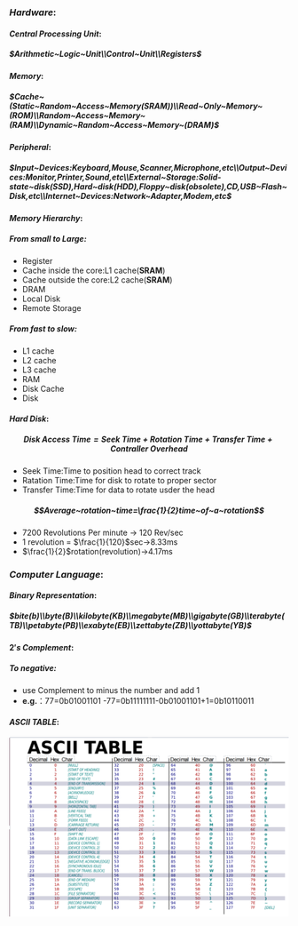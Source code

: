 ### $Hardware:$

#### $Central~Processing~Unit:$

##### $Arithmetic~Logic~Unit\\Control~Unit\\Registers$

#### $Memory:$

##### $Cache~(Static~Random~Access~Memory(SRAM))\\Read~Only~Memory~(ROM)\\Random~Access~Memory~(RAM)\\Dynamic~Random~Access~Memory~(DRAM)$

#### $Peripheral:$

##### $Input~Devices:Keyboard,Mouse,Scanner,Microphone,etc\\Output~Devices:Monitor,Printer,Sound,etc\\External~Storage:Solid-state~disk(SSD),Hard~disk(HDD),Floppy~disk(obsolete),CD,USB~Flash~Disk,etc\\Internet~Devices:Network~Adapter,Modem,etc$

#### $Memory~Hierarchy:$

##### $From~small~to~Large:$

- Register
- Cache inside the core:L1 cache(**SRAM**)
- Cache outside the core:L2 cache(**SRAM**)
- DRAM
- Local Disk
- Remote Storage

##### $From~fast~to~slow:$

- L1 cache
- L2 cache
- L3 cache
- RAM
- Disk Cache
- Disk

#### $Hard~Disk:$

##### $$Disk~Access~Time=Seek~Time+Rotation~Time+Transfer~Time+Contraller~Overhead$$

- Seek Time:Time to position head to correct track
- Ratation Time:Time for disk to rotate to proper sector
- Transfer Time:Time for data to rotate usder the head

##### $$Average~rotation~time=\frac{1}{2}time~of~a~rotation$$

- 7200 Revolutions Per minute $\rightarrow$ 120 Rev/sec
- 1 revolution = $\frac{1}{120}$sec$\rightarrow$8.33ms
- $\frac{1}{2}$rotation(revolution)$\rightarrow$4.17ms

### $Computer~Language:$

#### $Binary~Representation:$

##### $bite(b)\\byte(B)\\kilobyte(KB)\\megabyte(MB)\\gigabyte(GB)\\terabyte(TB)\\petabyte(PB)\\exabyte(EB)\\zettabyte(ZB)\\yottabyte(YB)$

#### $2's~Complement:$

##### $To~negative:$

- use Complement to minus the number and add 1
- **e.g.**：77=0b01001101 -77=0b11111111-0b01001101+1=0b10110011

#### $ASCII~TABLE:$

![ASCII TABLE](./CS/ASCII.png)
